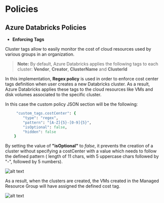 # Policies
## Azure Databricks Policies
* **Enforcing Tags**
    
Cluster tags allow to easily monitor the cost of cloud resources used by various groups in an organization. 

>**Note:** By default, Azure Databricks applies the following tags to each cluster: **Vendor**, **Creator**, **ClusterName** and **ClusterId**


In this implementation, **Regex policy** is used in order to enforce cost center tags definition when user creates a new Databricks cluster. As a result, Azure Databricks applies these tags to the cloud resources like VMs and disk volumes associated to the specific cluster. 

 In this case the custom policy JSON section will be the following: 

~~~ruby
     "custom_tags.costCenter": {
        "type": "regex",
        "pattern": "[A-Z]{5}-[0-9]{5}",
        "isOptional": false,
        "hidden": false
    } 
~~~
By setting the value of **"isOptional"** to *false*, it prevents the creation of a cluster without specifying a costCenter with a value which needs to follow the defined pattern ( length of 11 chars, with 5 uppercase chars followed by "-", followed by 5 numbers). 

![alt text](https://github.com/Azure/data-node/blob/adb-regex/code/policies/CostCenterDefined-Portal.png "Cost Center Definition")

As a result, when the clusters are created, the VMs created in the Managed Resource Group will have assigned the defined cost tag. 

![alt text](https://github.com/Azure/data-node/blob/adb-regex/code/policies/DefiningCostCenter-DatabricksUX.png "Associated VMs with the cost center assigned")